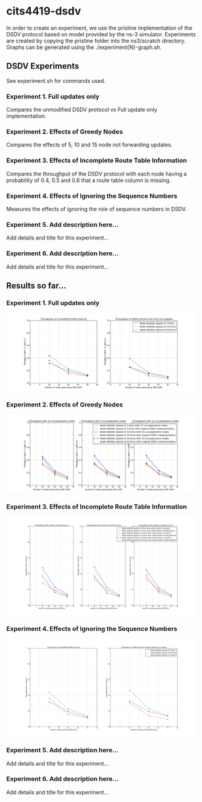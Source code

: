 # cits4419-dsdv
In order to create an experiment, we use the pristine implementation of the DSDV protocol based on model provided by the ns-3 simulator. Experiments are created by copying the pristine folder into the ns3/scratch directory. Graphs can be generated using the ./experiment{N}-graph.sh.
## DSDV Experiments
See experiment.sh for commands used.
### Experiment 1. Full updates only
Compares the unmodified DSDV protocol vs Full update only implementation.
### Experiment 2. Effects of Greedy Nodes
Compares the effects of 5, 10 and 15 node not forwarding updates.
### Experiment 3. Effects of Incomplete Route Table Information
Compares the throughput of the DSDV protocol with each node having a probability of 0.4, 0.5 and 0.6 that a route table column is missing.
### Experiment 4. Effects of Ignoring the Sequence Numbers
Measures the effects of ignoring the role of sequence numbers in DSDV.
### Experiment 5. Add description here...
Add details and title for this experiment...
### Experiment 6. Add description here...
Add details and title for this experiment...
## Results so far...
### Experiment 1. Full updates only
![Results](https://github.com/SuperPanda/cits4419-dsdv/blob/master/experiment1-results.png?raw=true)
### Experiment 2. Effects of Greedy Nodes
![Results](https://github.com/SuperPanda/cits4419-dsdv/blob/master/experiment2-results.png?raw=true)
### Experiment 3. Effects of Incomplete Route Table Information
![Results](https://github.com/SuperPanda/cits4419-dsdv/blob/master/experiment3-results.png?raw=true)
### Experiment 4. Effects of Ignoring the Sequence Numbers
![Results](https://github.com/SuperPanda/cits4419-dsdv/blob/master/experiment4-results.png?raw=true)
### Experiment 5. Add description here...
Add details and title for this experiment...
### Experiment 6. Add description here...
Add details and title for this experiment...
